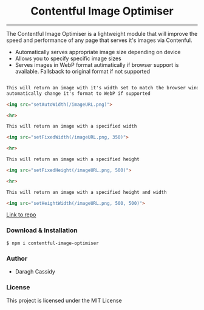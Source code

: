 <h1 align="center"> Contentful Image Optimiser </h1>

<hr/>

<p>The Contentful Image Optimiser is a lightweight module that will improve the speed and performance of any page that serves it's images via Contenful.</p>

<ul>
  <li>Automatically serves appropriate image size depending on device</li>
  <li>Allows you to specify specific image sizes</li>
  <li>Serves images in WebP format autimatically if browser support is available. Fallsback to original format if not supported</li>
</ul>



```html

This will return an image with it's width set to match the browser window width. It will also
automatically change it's format to WebP if supported

<img src="setAutoWidth(/imageURL.png)">

<hr>

This will return an image with a specified width

<img src="setFixedWidth(/imageURL.png, 350)">

<hr>

This will return an image with a specified height

<img src="setFixedHeight(/imageURL.png, 500)">

<hr>

This will return an image with a specified height and width

<img src="setHeightWidth(/imageURL.png, 500, 500)">

```

<a href="https://github.com/suiteD1989/contentful-image-optimiser"> Link to repo </a>

<h3> Download & Installation </h3>

```shell
$ npm i contentful-image-optimiser
```
<h3>Author</h3>
<ul>
  <li>Daragh Cassidy</li>
</ul>

<h3>License</h3>

This project is licensed under the MIT License